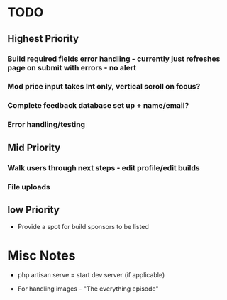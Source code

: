 # TODO

## Highest Priority

### Build required fields error handling - currently just refreshes page on submit with errors - no alert
### Mod price input takes Int only, vertical scroll on focus?
### Complete feedback database set up + name/email?
### Error handling/testing

## Mid Priority

### Walk users through next steps - edit profile/edit builds

### File uploads

## low Priority

* Provide a spot for build sponsors to be listed 

# Misc Notes

* php artisan serve = start dev server (if applicable)

* For handling images - "The everything episode"